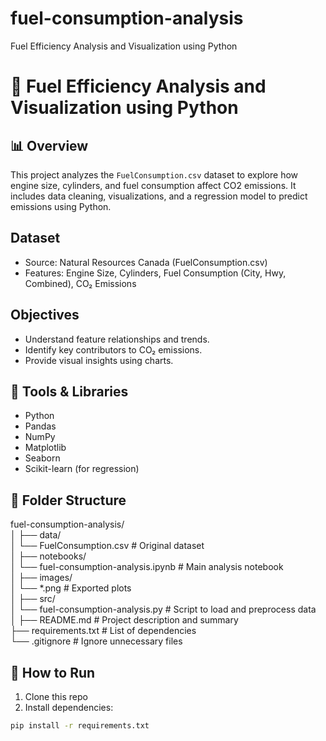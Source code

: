 # fuel-consumption-analysis
Fuel Efficiency Analysis and Visualization using Python


# 🚗 Fuel Efficiency Analysis and Visualization using Python

## 📊 Overview
This project analyzes the `FuelConsumption.csv` dataset to explore how engine size, cylinders, and fuel consumption affect CO2 emissions. It includes data cleaning, visualizations, and a regression model to predict emissions using Python.

## Dataset
- Source: Natural Resources Canada (FuelConsumption.csv)
- Features: Engine Size, Cylinders, Fuel Consumption (City, Hwy, Combined), CO₂ Emissions

## Objectives
- Understand feature relationships and trends.
- Identify key contributors to CO₂ emissions.
- Provide visual insights using charts.

## 🧰 Tools & Libraries

- Python
- Pandas
- NumPy
- Matplotlib
- Seaborn
- Scikit-learn (for regression)

## 📁 Folder Structure

fuel-consumption-analysis/  
│
├── data/  
│   └── FuelConsumption.csv         # Original dataset  
│
├── notebooks/  
│   └── fuel-consumption-analysis.ipynb         # Main analysis notebook  
│
├── images/  
│   └── *.png                       # Exported plots  
│
├── src/  
│   └── fuel-consumption-analysis.py    # Script to load and preprocess data  
│
├── README.md                       # Project description and summary  
├── requirements.txt                # List of dependencies  
└── .gitignore                      # Ignore unnecessary files  


## 🚀 How to Run

1. Clone this repo
2. Install dependencies:  
```bash
pip install -r requirements.txt
